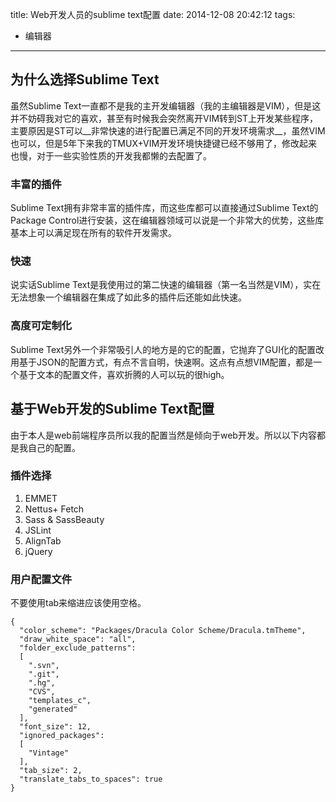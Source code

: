title: Web开发人员的sublime text配置
date: 2014-12-08 20:42:12
tags:
- 编辑器

---

## 为什么选择Sublime Text

虽然Sublime Text一直都不是我的主开发编辑器（我的主编辑器是VIM），但是这并不妨碍我对它的喜欢，甚至有时候我会突然离开VIM转到ST上开发某些程序，主要原因是ST可以__非常快速的进行配置已满足不同的开发环境需求__，虽然VIM也可以，但是5年下来我的TMUX+VIM开发环境快捷键已经不够用了，修改起来也慢，对于一些实验性质的开发我都懒的去配置了。

<!-- more -->
### 丰富的插件

Sublime Text拥有非常丰富的插件库，而这些库都可以直接通过Sublime Text的Package Control进行安装，这在编辑器领域可以说是一个非常大的优势，这些库基本上可以满足现在所有的软件开发需求。

### 快速

说实话Sublime Text是我使用过的第二快速的编辑器（第一名当然是VIM），实在无法想象一个编辑器在集成了如此多的插件后还能如此快速。

### 高度可定制化

Sublime Text另外一个非常吸引人的地方是的它的配置，它抛弃了GUI化的配置改用基于JSON的配置方式，有点不言自明，快速啊。这点有点想VIM配置，都是一个基于文本的配置文件，喜欢折腾的人可以玩的很high。

## 基于Web开发的Sublime Text配置

由于本人是web前端程序员所以我的配置当然是倾向于web开发。所以以下内容都是我自己的配置。

### 插件选择
1. EMMET
2. Nettus+ Fetch
3. Sass & SassBeauty
4. JSLint
5. AlignTab
6. j​Query

### 用户配置文件

不要使用tab来缩进应该使用空格。

``` 
{
  "color_scheme": "Packages/Dracula Color Scheme/Dracula.tmTheme",
  "draw_white_space": "all",
  "folder_exclude_patterns":
  [
    ".svn",
    ".git",
    ".hg",
    "CVS",
    "templates_c",
    "generated"
  ],
  "font_size": 12,
  "ignored_packages":
  [
    "Vintage"
  ],
  "tab_size": 2,
  "translate_tabs_to_spaces": true
}
```